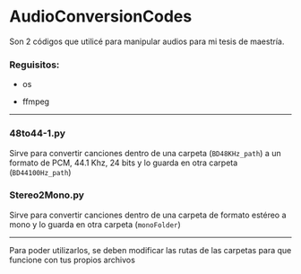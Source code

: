 # AudioConversionCodes

Son 2 códigos que utilicé para manipular audios para mi tesis de maestría.

### Reguisitos:
- os

- ffmpeg

---
### 48to44-1.py
Sirve para convertir canciones dentro de una carpeta (`BD48KHz_path`) a un formato de PCM, 44.1 Khz, 24 bits y lo guarda en otra carpeta (`BD44100Hz_path`)

### Stereo2Mono.py
Sirve para convertir canciones dentro de una carpeta de formato estéreo a mono y lo guarda en otra carpeta (`monoFolder`)

---
Para poder utilizarlos, se deben modificar las rutas de las carpetas para que funcione con tus propios archivos
